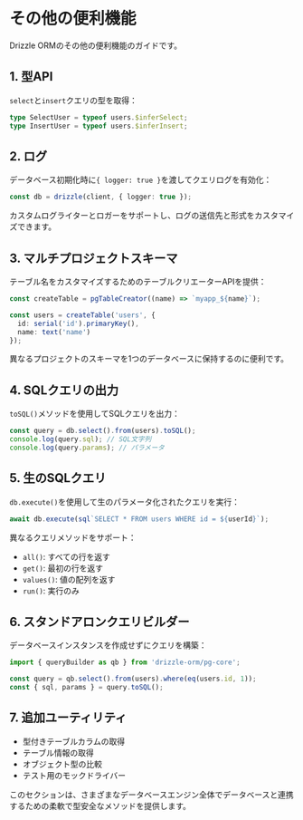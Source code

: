 # その他の便利機能

Drizzle ORMのその他の便利機能のガイドです。

## 1. 型API

`select`と`insert`クエリの型を取得：

```typescript
type SelectUser = typeof users.$inferSelect;
type InsertUser = typeof users.$inferInsert;
```

## 2. ログ

データベース初期化時に`{ logger: true }`を渡してクエリログを有効化：

```typescript
const db = drizzle(client, { logger: true });
```

カスタムログライターとロガーをサポートし、ログの送信先と形式をカスタマイズできます。

## 3. マルチプロジェクトスキーマ

テーブル名をカスタマイズするためのテーブルクリエーターAPIを提供：

```typescript
const createTable = pgTableCreator((name) => `myapp_${name}`);

const users = createTable('users', {
  id: serial('id').primaryKey(),
  name: text('name')
});
```

異なるプロジェクトのスキーマを1つのデータベースに保持するのに便利です。

## 4. SQLクエリの出力

`toSQL()`メソッドを使用してSQLクエリを出力：

```typescript
const query = db.select().from(users).toSQL();
console.log(query.sql); // SQL文字列
console.log(query.params); // パラメータ
```

## 5. 生のSQLクエリ

`db.execute()`を使用して生のパラメータ化されたクエリを実行：

```typescript
await db.execute(sql`SELECT * FROM users WHERE id = ${userId}`);
```

異なるクエリメソッドをサポート：
- `all()`: すべての行を返す
- `get()`: 最初の行を返す
- `values()`: 値の配列を返す
- `run()`: 実行のみ

## 6. スタンドアロンクエリビルダー

データベースインスタンスを作成せずにクエリを構築：

```typescript
import { queryBuilder as qb } from 'drizzle-orm/pg-core';

const query = qb.select().from(users).where(eq(users.id, 1));
const { sql, params } = query.toSQL();
```

## 7. 追加ユーティリティ

- 型付きテーブルカラムの取得
- テーブル情報の取得
- オブジェクト型の比較
- テスト用のモックドライバー

このセクションは、さまざまなデータベースエンジン全体でデータベースと連携するための柔軟で型安全なメソッドを提供します。
